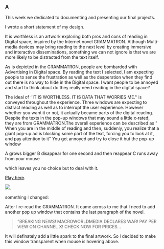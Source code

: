 ### A

This week we dedicated to documenting and presenting our final projects.

I wrote a short statement of my design.

It is worthless is an artwork exploring both pros and cons of reading in Digital space, inspired by the Internet novel GRAMMATRON. Although Multi-media devices may bring reading to the next level by creating immersive and interactive disseminations, something we can not ignore is that we are more likely to be distracted from the text itself. 

As is depicted in the GRAMMATRON, people are bombarded with Advertising in Digital space. By reading the text I selected, I am expecting people to sense the frustration as well as the desperation when they find out there is no way to hide in the Digital space. I want people to be annoyed and start to think about do they really need reading in the digital space? 

The ideal of ‘’IT IS WORTHLESS. IT IS DATA THAT WORRIES ME.’’ is conveyed throughout the experience. Three windows are expecting to distract reading as well as to interrupt the user experience. However whether you want it or not, it actually became parts of the digital reading. Despite the texts in the pop-up windows that may sound a little x-rated, they are from GRAMMATRON.The overall experience can be described as " When you are in the middle of reading and then, suddenly, you realize that a giant pop-up ad is blocking some part of the text, forcing you to look at it, and pay attention to it" You get annoyed and try to close it but the pop-up window 

A grows bigger 
B disappear for one second and then reappear 
C runs away from your mouse

which leaves you no choice but to deal with it.


[Play here](https://raymondvonz.github.io/CodeWords/W11/final2/).

![](https://github.com/Raymondvonz/CodeWords/blob/master/W11/Oct-15-2020%2013-32-05.gif).

something I changed:

After I re-read the GRAMMATRON. It came across to me that I need to add another pop up window that contains the last paragraph of the novel.

>"BREAKING NEWS! MACROWORLDMEDIA DECLARES WAR! PAY PER VIEW ON CHANNEL X! CHECK NOW FOR PRICES...

It will definately add a little spark to the final artwork. So I decided to make this window transparent when mouse is hovering above.


